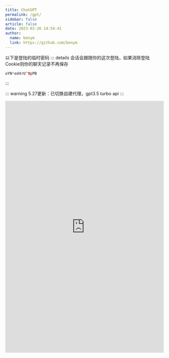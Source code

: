 ```yaml
---
title: ChatGPT
permalink: /gpt/
sidebar: false
article: false
date: 2023-03-26 14:54:41
author: 
  name: benym
  link: https://github.com/benym
---
```

以下是登陆的临时密码
::: details
会话会跟随你的这次登陆，如果消除登陆Cookie则你的聊天记录不再保存
```java
oYN*ed4rU^9pPB
```
:::

::: warning
5.27更新：已切换自建代理，gpt3.5 turbo api
:::

<iframe src="https://open.benym.cn" width="100%" height="800px" frameborder="0" scrolling="No" leftmargin="0" topmargin="0"></iframe>
